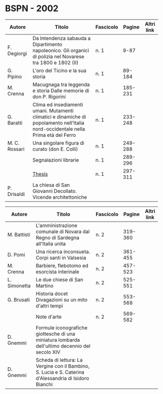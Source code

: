 # BSPN - 2002

| Autore        | Titolo                                                                                                                             | Fascicolo | Pagine  | Altri link |
|---------------|------------------------------------------------------------------------------------------------------------------------------------|-----------|---------|------------|
| F. Degiorgi   | Da Intendenza sabauda a Dipartimento napoleonico. Gli organici di polizia nel Novarese tra 1800 e 1802 (II)                        | n. 1      | 9-87    |            |
| G. Pipino     | L'oro del Ticino e la sua storia                                                                                                   | n. 1      | 89-184  |            |
| M. Crenna     | Macugnaga tra leggenda e storia Dalle memorie di don P. Rigorini                                                                   | n. 1      | 185-231 |            |
| G. Baratti    | Clima ed insediamenti umani. Mutamenti climatici e dinamiche di popolamento nell'Italia nord-occidentale nella Prima età del Ferro | n. 1      | 233-248 |            |
| M. C. Rossari | Una singolare figura di curato (don E. Colli)                                                                                      | n. 1      | 249-288 |            |
|               | Segnalazioni librarie                                                                                                              | n. 1      | 289-296 |            |
|               | [Thesis](http://www.ssno.it/BSPNo/bspn_thesis.html#2002)                                                                           | n. 1      | 297-311 |            |
| P. Drisaldi   | La chiesa di San Giovanni Decollato. Vicende architettoniche                                                                       |           |         |            |

| Autore       | Titolo                                                                                                | Fascicolo | Pagine  | Altri link |
|--------------|-------------------------------------------------------------------------------------------------------|-----------|---------|------------|
| M. Battisti  | L'amministrazione comunale di Novara dal Regno di Sardegna all'Italia unita                           | n. 2      | 319-360 |            |
| D. Pomi      | Una ricerca inconsueta. Corpi santi in Valsesia                                                       | n. 2      | 361-455 |            |
| M. Crenna    | Barbiere, flebotomo ed esorcista interinale                                                           | n. 2      | 457-523 |            |
| L. Simonetta | Le due chiese di San Martino                                                                          | n. 2      | 525-551 |            |
| G. Brusati   | Historia docet Divagazioni su un mito d'altri tempi                                                   | n. 2      | 553-568 |            |
|              | Note d'arte                                                                                           | n. 2      | 569-582 |            |
| D. Gnemmi    | Formule iconografiche giottesche di una miniatura lombarda dell'ultimo decennio del secolo XIV        |           |         |            |
| D. Gnemmi    | Scheda di lettura: La Vergine con il Bambino, S. Lucia e S. Caterina d'Alessandria di Isidoro Bianchi |           |         |            |
